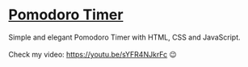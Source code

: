 # [Pomodoro Timer](https://erickks.github.io/pomodoro-timer/)
Simple and elegant Pomodoro Timer with HTML, CSS and JavaScript.
<br>
<br>
Check my video: https://youtu.be/sYFR4NJkrFc 😉

